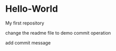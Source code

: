 # Hello-World
My first repository

change the readme file to demo commit operation

add commit message
